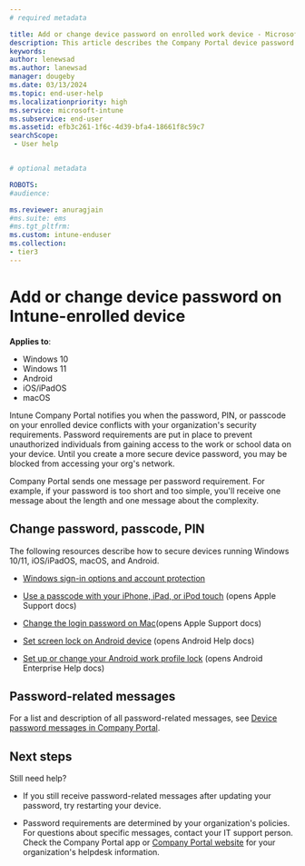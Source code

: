 ```yaml
---
# required metadata

title: Add or change device password on enrolled work device - Microsoft Intune | Microsoft Docs
description: This article describes the Company Portal device password requirement, with resources for Windows, Android, macOS, and iOS/iPadOS, and next steps.
keywords:
author: lenewsad
ms.author: lanewsad
manager: dougeby
ms.date: 03/13/2024
ms.topic: end-user-help
ms.localizationpriority: high
ms.service: microsoft-intune
ms.subservice: end-user
ms.assetid: efb3c261-1f6c-4d39-bfa4-18661f8c59c7
searchScope:
 - User help


# optional metadata

ROBOTS:
#audience:

ms.reviewer: anuragjain 
#ms.suite: ems
#ms.tgt_pltfrm:
ms.custom: intune-enduser
ms.collection:
- tier3
---
```

 
# Add or change device password on Intune-enrolled device    

 **Applies to**:  
 * Windows 10  
 * Windows 11  
 * Android  
 * iOS/iPadOS  
 * macOS  

Intune Company Portal notifies you when the password, PIN, or passcode on your enrolled device conflicts with your organization's security requirements. Password requirements are put in place to prevent unauthorized individuals from gaining access to the work or school data on your device. Until you create a more secure device password, you may be blocked from accessing your org's network.  

Company Portal sends one message per password requirement. For example, if your password is too short and too simple, you'll receive one message about the length and one message about the complexity.    

## Change password, passcode, PIN  

The following resources describe how to secure devices running Windows 10/11, iOS/iPadOS, macOS, and Android.  

- [Windows sign-in options and account protection](https://support.microsoft.com/windows/windows-sign-in-options-and-account-protection-7b34d4cf-794f-f6bd-ddcc-e73cdf1a6fbf)  

- [Use a passcode with your iPhone, iPad, or iPod touch](https://support.apple.com/en-us/HT204060) (opens Apple Support docs)  

- [Change the login password on Mac](https://support.apple.com/guide/mac-help/change-the-login-password-on-mac-mchlp1550/mac)(opens Apple Support docs)  

- [Set screen lock on Android device](https://support.google.com/android/answer/9079129) (opens Android Help docs)  

- [Set up or change your Android work profile lock](https://support.google.com/work/android/answer/7029958) (opens Android Enterprise Help docs)   

## Password-related messages  
For a list and description of all password-related messages, see [Device password messages in Company Portal](intune-company-portal-password-message-reference.md).  

## Next steps
Still need help?  

* If you still receive password-related messages after updating your password, try restarting your device.  

* Password requirements are determined by your organization's policies. For questions about specific messages, contact your IT support person. Check the Company Portal app or [Company Portal website](https://go.microsoft.com/fwlink/?linkid=2010980) for your organization's helpdesk information.  